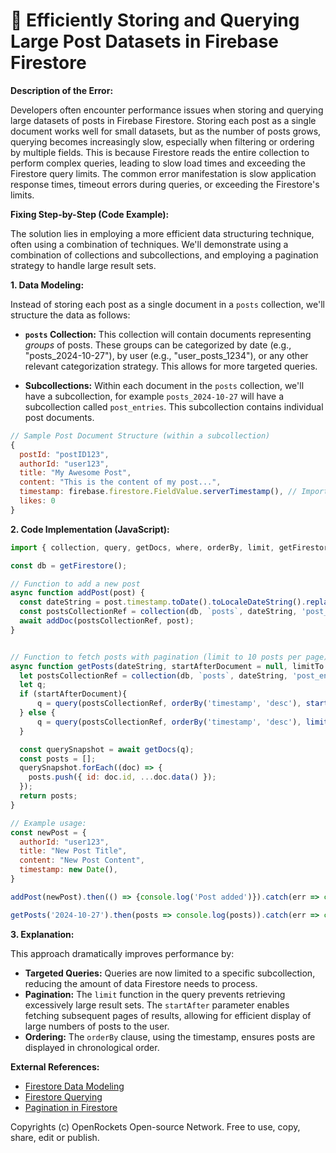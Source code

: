 # 🐞 Efficiently Storing and Querying Large Post Datasets in Firebase Firestore


**Description of the Error:**

Developers often encounter performance issues when storing and querying large datasets of posts in Firebase Firestore.  Storing each post as a single document works well for small datasets, but as the number of posts grows, querying becomes increasingly slow, especially when filtering or ordering by multiple fields.  This is because Firestore reads the entire collection to perform complex queries, leading to slow load times and exceeding the Firestore query limits.  The common error manifestation is slow application response times, timeout errors during queries, or exceeding the Firestore's limits.


**Fixing Step-by-Step (Code Example):**

The solution lies in employing a more efficient data structuring technique, often using a combination of techniques.  We'll demonstrate using a combination of collections and subcollections, and employing a pagination strategy to handle large result sets.


**1. Data Modeling:**

Instead of storing each post as a single document in a `posts` collection, we'll structure the data as follows:


*   **`posts` Collection:** This collection will contain documents representing *groups* of posts. These groups can be categorized by date (e.g., "posts_2024-10-27"), by user (e.g., "user_posts_1234"), or any other relevant categorization strategy.  This allows for more targeted queries.


*   **Subcollections:** Within each document in the `posts` collection, we'll have a subcollection, for example `posts_2024-10-27` will have a subcollection called `post_entries`. This subcollection contains individual post documents.


```javascript
// Sample Post Document Structure (within a subcollection)
{
  postId: "postID123",
  authorId: "user123",
  title: "My Awesome Post",
  content: "This is the content of my post...",
  timestamp: firebase.firestore.FieldValue.serverTimestamp(), // Important for ordering
  likes: 0
}
```

**2. Code Implementation (JavaScript):**

```javascript
import { collection, query, getDocs, where, orderBy, limit, getFirestore, doc, addDoc, getDoc, setDoc } from "firebase/firestore";

const db = getFirestore();

// Function to add a new post
async function addPost(post) {
  const dateString = post.timestamp.toDate().toLocaleDateString().replace(/\//g, '-'); //Format date for subcollection
  const postsCollectionRef = collection(db, `posts`, dateString, 'post_entries'); // Access the relevant subcollection
  await addDoc(postsCollectionRef, post);
}


// Function to fetch posts with pagination (limit to 10 posts per page)
async function getPosts(dateString, startAfterDocument = null, limitTo = 10) {
  let postsCollectionRef = collection(db, `posts`, dateString, 'post_entries')
  let q;
  if (startAfterDocument){
      q = query(postsCollectionRef, orderBy('timestamp', 'desc'), startAfter(startAfterDocument), limit(limitTo))
  } else {
      q = query(postsCollectionRef, orderBy('timestamp', 'desc'), limit(limitTo))
  }

  const querySnapshot = await getDocs(q);
  const posts = [];
  querySnapshot.forEach((doc) => {
    posts.push({ id: doc.id, ...doc.data() });
  });
  return posts;
}

// Example usage:
const newPost = {
  authorId: "user123",
  title: "New Post Title",
  content: "New Post Content",
  timestamp: new Date(),
}

addPost(newPost).then(() => {console.log('Post added')}).catch(err => console.log(err))

getPosts('2024-10-27').then(posts => console.log(posts)).catch(err => console.log(err));


```

**3. Explanation:**

This approach dramatically improves performance by:

*   **Targeted Queries:** Queries are now limited to a specific subcollection, reducing the amount of data Firestore needs to process.
*   **Pagination:** The `limit` function in the query prevents retrieving excessively large result sets.  The `startAfter` parameter enables fetching subsequent pages of results, allowing for efficient display of large numbers of posts to the user.
*   **Ordering:** The `orderBy` clause, using the timestamp, ensures posts are displayed in chronological order.

**External References:**

*   [Firestore Data Modeling](https://firebase.google.com/docs/firestore/data-modeling)
*   [Firestore Querying](https://firebase.google.com/docs/firestore/query-data/queries)
*   [Pagination in Firestore](https://firebase.google.com/docs/firestore/query-data/query-cursors)



Copyrights (c) OpenRockets Open-source Network. Free to use, copy, share, edit or publish.

